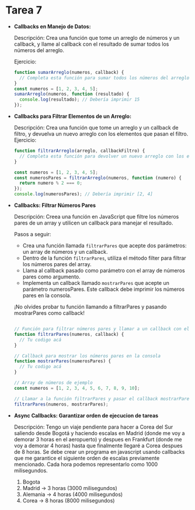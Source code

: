 # Tarea 7

- **Callbacks en Manejo de Datos:**

  Descripción: Crea una función que tome un arreglo de números y un callback, y llame al callback con el resultado de sumar todos los números del arreglo.

  Ejercicio:

  ```javascript
  function sumarArreglo(numeros, callback) {
    // Completa esta función para sumar todos los números del arreglo y llamar al callback con el resultado
  }
  const numeros = [1, 2, 3, 4, 5];
  sumarArreglo(numeros, function (resultado) {
    console.log(resultado); // Debería imprimir 15
  });
  ```

- **Callbacks para Filtrar Elementos de un Arreglo:**

  Descripción: Crea una función que tome un arreglo y un callback de filtro, y devuelva un nuevo arreglo con los elementos que pasan el filtro.
  Ejercicio:

  ```javascript
  function filtrarArreglo(arreglo, callbackFiltro) {
    // Completa esta función para devolver un nuevo arreglo con los elementos que pasan el filtro
  }

  const numeros = [1, 2, 3, 4, 5];
  const numerosPares = filtrarArreglo(numeros, function (numero) {
    return numero % 2 === 0;
  });
  console.log(numerosPares); // Debería imprimir [2, 4]
  ```
- **Callbacks: Filtrar Números Pares**

  Descripción:  Creea una función en JavaScript que filtre los números pares de un array y utilicen un callback para manejar el resultado.

  Pasos a seguir:
  
  - Crea una función llamada `filtrarPares` que acepte dos parámetros: un array de números y un callback.
  - Dentro de la función `filtrarPares`, utiliza el método filter para filtrar los números pares del array.
  - Llama al callback pasado como parámetro con el array de números pares como argumento.
  - Implementa un callback llamado `mostrarPares` que acepte un parámetro numerosPares. Este callback debe imprimir los números pares en la consola.
  
  ¡No olvides probar tu función llamando a filtrarPares y pasando mostrarPares como callback!


  ```javascript

  // Función para filtrar números pares y llamar a un callback con el resultado
  function filtrarPares(numeros, callback) {
    // Tu codigo acá
  }
  
  // Callback para mostrar los números pares en la consola
  function mostrarPares(numerosPares) {
    // Tu codigo acá
  }
  
  // Array de números de ejemplo
  const numeros = [1, 2, 3, 4, 5, 6, 7, 8, 9, 10];
  
  // Llamar a la función filtrarPares y pasar el callback mostrarPares
  filtrarPares(numeros, mostrarPares);
  ```

- **Async Callbacks: Garantizar orden de ejecucion de tareas**

  Descripción: Tengo un viaje pendiente para hacer a Corea del Sur saliendo desde Bogotá y haciendo escalas en Madrid (donde me voy a demorar 3 horas en el aeropuerto) y despues en Frankfurt (donde me voy a demorar 4 horas) hasta que finalmente llegaré a Corea despues de 8 horas.
  Se debe crear un programa en javascript usando callbacks que me garantice el siguiente orden de escalas previamente mencionado. Cada hora podemos representarlo como 1000 milisegundos.
  1. Bogota
  2. Madrid -> 3 horas (3000 milisegundos)
  3. Alemania -> 4 horas (4000 milisegundos)
  4. Corea -> 8 horas (8000 milisegundos)